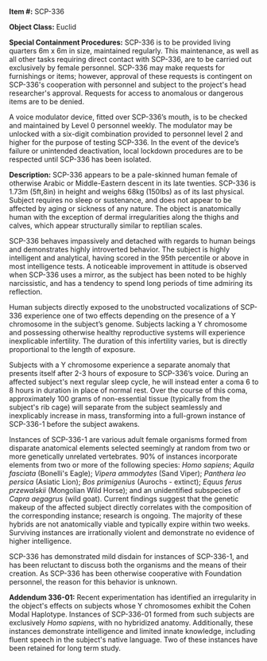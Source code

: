 **Item #:** SCP-336

**Object Class:** Euclid

**Special Containment Procedures:** SCP-336 is to be provided living quarters 6m x 6m in size, maintained regularly. This maintenance, as well as all other tasks requiring direct contact with SCP-336, are to be carried out exclusively by female personnel. SCP-336 may make requests for furnishings or items; however, approval of these requests is contingent on SCP-336's cooperation with personnel and subject to the project's head researcher's approval. Requests for access to anomalous or dangerous items are to be denied.

A voice modulator device, fitted over SCP-336’s mouth, is to be checked and maintained by Level 0 personnel weekly. The modulator may be unlocked with a six-digit combination provided to personnel level 2 and higher for the purpose of testing SCP-336. In the event of the device’s failure or unintended deactivation, local lockdown procedures are to be respected until SCP-336 has been isolated.

**Description:** SCP-336 appears to be a pale-skinned human female of otherwise Arabic or Middle-Eastern descent in its late twenties. SCP-336 is 1.73m (5ft,8in) in height and weighs 68kg (150lbs) as of its last physical. Subject requires no sleep or sustenance, and does not appear to be affected by aging or sickness of any nature. The object is anatomically human with the exception of dermal irregularities along the thighs and calves, which appear structurally similar to reptilian scales.

SCP-336 behaves impassively and detached with regards to human beings and demonstrates highly introverted behavior. The subject is highly intelligent and analytical, having scored in the 95th percentile or above in most intelligence tests. A noticeable improvement in attitude is observed when SCP-336 uses a mirror, as the subject has been noted to be highly narcissistic, and has a tendency to spend long periods of time admiring its reflection.

Human subjects directly exposed to the unobstructed vocalizations of SCP-336 experience one of two effects depending on the presence of a Y chromosome in the subject’s genome. Subjects lacking a Y chromosome and possessing otherwise healthy reproductive systems will experience inexplicable infertility. The duration of this infertility varies, but is directly proportional to the length of exposure.

Subjects with a Y chromosome experience a separate anomaly that presents itself after 2-3 hours of exposure to SCP-336’s voice. During an affected subject's next regular sleep cycle, he will instead enter a coma 6 to 8 hours in duration in place of normal rest. Over the course of this coma, approximately 100 grams of non-essential tissue (typically from the subject's rib cage) will separate from the subject seamlessly and inexplicably increase in mass, transforming into a full-grown instance of SCP-336-1 before the subject awakens.

Instances of SCP-336-1 are various adult female organisms formed from disparate anatomical elements selected seemingly at random from two or more genetically unrelated vertebrates. 90% of instances incorporate elements from two or more of the following species: _Homo sapiens_; _Aquila fasciata_ (Bonelli's Eagle); _Vipera ammodytes_ (Sand Viper); _Panthera leo persica_ (Asiatic Lion); _Bos primigenius_ (Aurochs - extinct); _Equus ferus przewalskii_ (Mongolian Wild Horse); and an unidentified subspecies of _Capra aegagrus_ (wild goat). Current findings suggest that the genetic makeup of the affected subject directly correlates with the composition of the corresponding instance; research is ongoing. The majority of these hybrids are not anatomically viable and typically expire within two weeks. Surviving instances are irrationally violent and demonstrate no evidence of higher intelligence.

SCP-336 has demonstrated mild disdain for instances of SCP-336-1, and has been reluctant to discuss both the organisms and the means of their creation. As SCP-336 has been otherwise cooperative with Foundation personnel, the reason for this behavior is unknown.

**Addendum 336-01:** Recent experimentation has identified an irregularity in the object's effects on subjects whose Y chromosomes exhibit the Cohen Modal Haplotype. Instances of SCP-336-01 formed from such subjects are exclusively _Homo sapiens_, with no hybridized anatomy. Additionally, these instances demonstrate intelligence and limited innate knowledge, including fluent speech in the subject's native language. Two of these instances have been retained for long term study.